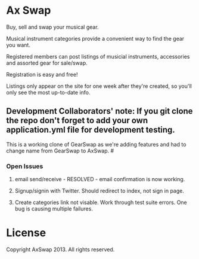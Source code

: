 # Ax Swap #

Buy, sell and swap your musical gear.

Musical instrument categories provide a convenient way to find the gear you want.

Registered members can post listings of musicial instruments, accessories and assorted gear for sale/swap.

Registration is easy and free!

Listings only appear on the site for one week after they're created, so you'll only see the most up-to-date info.


## Development Collaborators' note: If you git clone the repo don't forget to add your own application.yml file for development testing.

This is a working clone of GearSwap as we're adding features and had to change name from GearSwap to AxSwap. #

### Open Issues #

1) email send/receive - RESOLVED - email confirmation is now working.

2) Signup/signin with Twitter. Should redirect to index, not sign in page.

3) Create categories link not visable. Work through test suite errors.  One bug is causing multiple failures.


# License #

Copyright AxSwap 2013.  All rights reserved.
